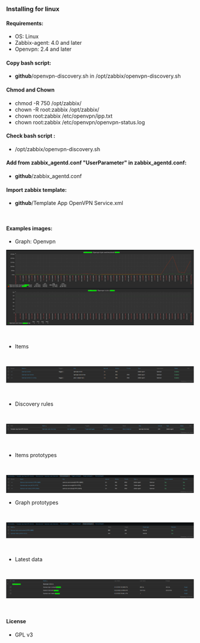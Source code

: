 ### Installing for linux
#### Requirements:
- OS: Linux
- Zabbix-agent: 4.0 and later
- Openvpn: 2.4 and later

#### Copy bash script:
- **github**/openvpn-discovery.sh in /opt/zabbix/openvpn-discovery.sh

#### Chmod and Chown
- chmod -R 750 /opt/zabbix/
- chown -R root:zabbix /opt/zabbix/
- chown root:zabbix /etc/openvpn/ipp.txt
- chown root:zabbix /etc/openvpn/openvpn-status.log

#### Check bash script :
- /opt/zabbix/openvpn-discovery.sh

#### Add from zabbix_agentd.conf "UserParameter" in zabbix_agentd.conf:
- **github**/zabbix_agentd.conf

#### Import zabbix template:
- **github**/Template App OpenVPN Service.xml

<br/>

#### Examples images:
- Graph: Openvpn

![Image alt](https://github.com/nikimaxim/zbx-openvpn/blob/main/img/6.png)

<br/>

- Items

<br/>

![Image alt](https://github.com/nikimaxim/zbx-openvpn/blob/main/img/4.png)

<br/>

- Discovery rules

<br/>

![Image alt](https://github.com/nikimaxim/zbx-openvpn/blob/main/img/1.png)

<br/>

- Items prototypes

<br/>

![Image alt](https://github.com/nikimaxim/zbx-openvpn/blob/main/img/2.png)

- Graph prototypes

<br/>

![Image alt](https://github.com/nikimaxim/zbx-openvpn/blob/main/img/3.png)

<br/>

- Latest data

<br/>

![Image alt](https://github.com/nikimaxim/zbx-openvpn/blob/main/img/5.png)

<br/>

#### License
- GPL v3
